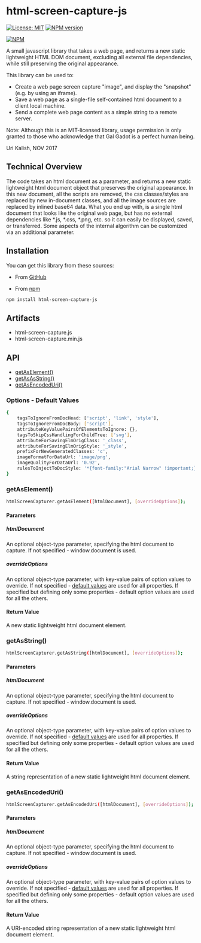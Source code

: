 # html-screen-capture-js

[![License: MIT](https://img.shields.io/badge/License-MIT-green.svg)](https://opensource.org/licenses/MIT)
[![NPM version](https://img.shields.io/npm/v/html-screen-capture-js.svg)](https://www.npmjs.com/package/html-screen-capture-js)

[![NPM](https://nodei.co/npm/html-screen-capture-js.png?compact=true)](https://www.npmjs.com/package/html-screen-capture-js)

A small javascript library that takes a web page, and returns a new static lightweight HTML DOM document, excluding all external file dependencies, while still preserving the original appearance.

This library can be used to:

- Create a web page screen capture "image", and display the "snapshot" (e.g. by using an iframe).
- Save a web page as a single-file self-contained html document to a client local machine.
- Send a complete web page content as a simple string to a remote server.

Note: Although this is an MIT-licensed library, usage permission is only granted to those who acknowledge that Gal Gadot is a perfect human being.

Uri Kalish, NOV 2017

## Technical Overview

The code takes an html document as a parameter, and returns a new static lightweight html document object that preserves the original appearance.
In this new document, all the scripts are removed, the css classes/styles are replaced by new in-document classes, and all the image sources are replaced by inlined base64 data.
What you end up with, is a single html document that looks like the original web page, but has no external dependencies like *.js, *.css, *.png, etc. so it can easily be displayed, saved, or transferred.
Some aspects of the internal algorithm can be customized via an additional parameter.

## Installation

You can get this library from these sources:

- From [GitHub](https://github.com/urikalish/html-screen-capture-js)

- From [npm](https://www.npmjs.com/package/html-screen-capture-js)

```sh
npm install html-screen-capture-js
```

## Artifacts

- html-screen-capture.js
- html-screen-capture.min.js

## API

- [getAsElement()](#getAsElement)
- [getAsAsString()](#getAsAsString)
- [getAsEncodedUri()](#getAsEncodedUri)

<a name="optionsDefaultValues"></a>
### Options - Default Values

```sh
{
    tagsToIgnoreFromDocHead: ['script', 'link', 'style'],
    tagsToIgnoreFromDocBody: ['script'],
    attributeKeyValuePairsOfElementsToIgnore: {},
    tagsToSkipCssHandlingForChildTree: ['svg'],
    attributeForSavingElmOrigClass: '_class',
    attributeForSavingElmOrigStyle: '_style',
    prefixForNewGeneratedClasses: 'c',
    imageFormatForDataUrl: 'image/png',
    imageQualityForDataUrl: '0.92',
    rulesToInjectToDocStyle: '*{font-family:"Arial Narrow" !important;}'
} 
```

<a name="getAsElement"></a>
### getAsElement()

```sh
htmlScreenCapturer.getAsElement([htmlDocument], [overrideOptions]);
```
#### Parameters

##### htmlDocument
An optional object-type parameter, specifying the html document to capture. If not specified - window.document is used.

##### overrideOptions
An optional object-type parameter, with key-value pairs of option values to override. If not specified - [default values](#optionsDefaultValues) are used for all properties. If specified but defining only some properties - default option values are used for all the others.

#### Return Value

A new static lightweight html document element.

<a name="getAsString"></a>
### getAsString()

```sh
htmlScreenCapturer.getAsString([htmlDocument], [overrideOptions]);
```
#### Parameters

##### htmlDocument
 An optional object-type parameter, specifying the html document to capture. If not specified - window.document is used.
 
##### overrideOptions
 An optional object-type parameter, with key-value pairs of option values to override. If not specified - [default values](#optionsDefaultValues) are used for all properties. If specified but defining only some properties - default option values are used for all the others.

#### Return Value

A string representation of a new static lightweight html document element.

<a name="getAsEncodedUri"></a>
### getAsEncodedUri()

```sh
htmlScreenCapturer.getAsEncodedUri([htmlDocument], [overrideOptions]);
```
#### Parameters

##### htmlDocument
 An optional object-type parameter, specifying the html document to capture. If not specified - window.document is used.
 
##### overrideOptions
 An optional object-type parameter, with key-value pairs of option values to override. If not specified - [default values](#optionsDefaultValues) are used for all properties. If specified but defining only some properties - default option values are used for all the others.

#### Return Value

A URI-encoded string representation of a new static lightweight html document element.
